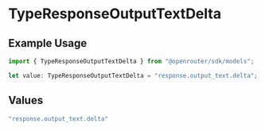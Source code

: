 # TypeResponseOutputTextDelta

## Example Usage

```typescript
import { TypeResponseOutputTextDelta } from "@openrouter/sdk/models";

let value: TypeResponseOutputTextDelta = "response.output_text.delta";
```

## Values

```typescript
"response.output_text.delta"
```
